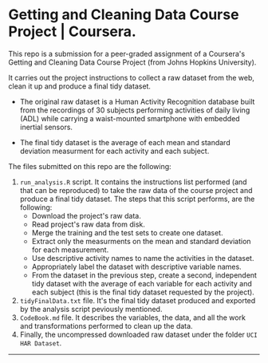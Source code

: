 # Getting and Cleaning Data Course Project | Coursera.

This repo is a submission for a peer-graded assignment of a Coursera's Getting
and Cleaning Data Course Project (from Johns Hopkins University).

It carries out the project instructions to collect a raw dataset from the web,
clean it up and produce a final tidy dataset.

- The original raw dataset is a Human Activity Recognition database built
  from the recordings of 30 subjects performing activities of daily living
  (ADL) while carrying a waist-mounted smartphone with embedded inertial sensors.  
  
- The final tidy dataset is the average of each mean and standard deviation
  measurment for each activity and each subject.  
    
The files submitted on this repo are the following:

1. `run_analysis.R` script. It contains the instructions list performed (and that
   can be reproduced) to take the raw data of the course project and produce a final
   tidy dataset. The steps that this script performs, are the following:
    - Download the project's raw data.  
    - Read project's raw data from disk.  
    - Merge the training and the test sets to create one dataset.  
    - Extract only the measurments on the mean and standard deviation for each
      measurement.  
    - Use descriptive activity names to name the activities in the dataset.  
    - Appropriately label the dataset with descriptive variable names.  
    - From the dataset in the previous step, create a second, independent tidy dataset
      with the average of each variable for each activity and each subject (this is
      the final tidy dataset requested by the project).  
2. `tidyFinalData.txt` file. It's the final tidy dataset produced and exported by
   the analysis script peviously mentioned.  
3. `CodeBook.md` file. It describes the variables, the data, and all the work and
   transformations performed to clean up the data.  
4. Finally, the uncompressed downloaded raw dataset under the folder `UCI HAR Dataset`.  

***
